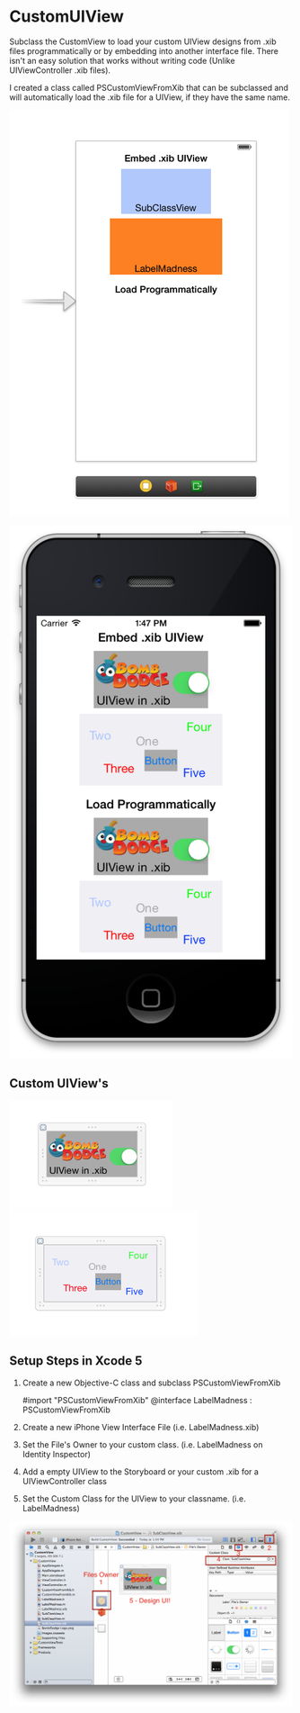 CustomUIView
============

Subclass the CustomView to load your custom UIView designs from .xib files programmatically or by embedding into another interface file. There isn't an easy solution that works without writing code (Unlike UIViewController .xib files).

I created a class called PSCustomViewFromXib that can be subclassed and will automatically load the .xib file for a UIView, if they have the same name. 

![Storyboard with embedded UIViews](https://raw.githubusercontent.com/PaulSolt/CustomUIView/master/CustomView/Storyboard.png)

![Loaded UIViews for iPhone](https://raw.githubusercontent.com/PaulSolt/CustomUIView/master/CustomView/Custom%20UIView%20on%20iPhone.png)

Custom UIView's
----
![SubclassView](https://raw.githubusercontent.com/PaulSolt/CustomUIView/master/CustomView/SubclassView.png)
![LabelMadness](https://raw.githubusercontent.com/PaulSolt/CustomUIView/master/CustomView/LabelMadness.png)


Setup Steps in Xcode 5
----
1. Create a new Objective-C class and subclass PSCustomViewFromXib

    \#import "PSCustomViewFromXib"
    @interface LabelMadness : PSCustomViewFromXib

2. Create a new iPhone View Interface File (i.e. LabelMadness.xib)
3. Set the File's Owner to your custom class. (i.e. LabelMadness on Identity Inspector)
4. Add a empty UIView to the Storyboard or your custom .xib for a UIViewController class
5. Set the Custom Class for the UIView to your classname. (i.e. LabelMadness)

![Set File's Owner for the Custom UIView in the Interface Builder](https://raw.githubusercontent.com/PaulSolt/CustomUIView/master/CustomView/UIView%20xib%20Setup.png)
